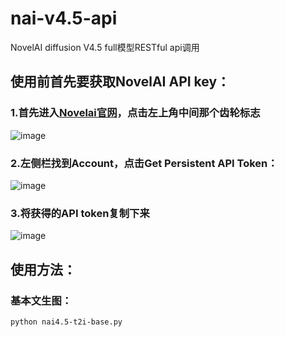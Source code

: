 # nai-v4.5-api
NovelAI diffusion V4.5 full模型RESTful api调用
## 使用前首先要获取NovelAI API key：
### 1.首先进入[Novelai官网](https://novelai.net/stories)，点击左上角中间那个齿轮标志
![image](https://github.com/user-attachments/assets/7593250e-977b-4c29-b9f2-5c2a2211edd0)
### 2.左侧栏找到Account，点击Get Persistent API Token：
![image](https://github.com/user-attachments/assets/616d75e0-e769-4214-ab09-7e723997257c)
### 3.将获得的API token复制下来
![image](https://github.com/user-attachments/assets/84e4670c-f682-48fe-a190-7124da80de71)
## 使用方法：
### 基本文生图：
```bash
python nai4.5-t2i-base.py
```
